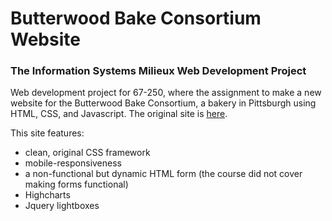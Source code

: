 # Butterwood Bake Consortium Website
### The Information Systems Milieux Web Development Project
Web development project for 67-250, where the assignment to make a new website for the Butterwood Bake Consortium, a bakery in Pittsburgh using HTML, CSS, and Javascript. The original site is [here](https://www.thebutterwoodbakeconsortium.com/).

This site features:
* clean, original CSS framework
* mobile-responsiveness
* a non-functional but dynamic HTML form (the course did not cover making forms functional)
* Highcharts 
* Jquery lightboxes
